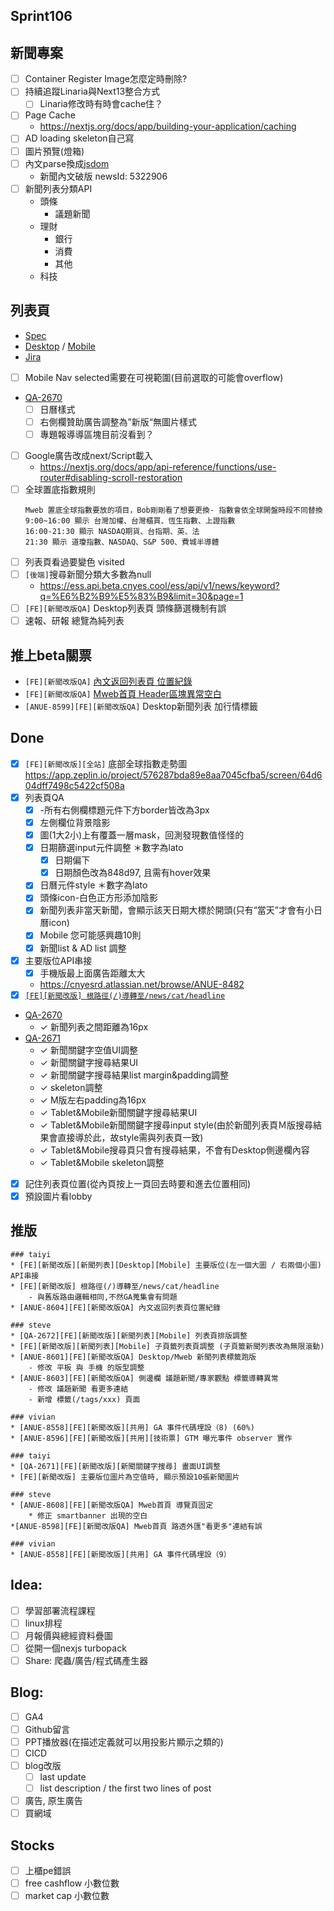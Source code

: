 ## Sprint106

## 新聞專案

* [ ] Container Register Image怎麼定時刪除?
* [ ] 持續追蹤Linaria與Next13整合方式
	* [ ] Linaria修改時有時會cache住？
 * [ ] Page Cache
	 * https://nextjs.org/docs/app/building-your-application/caching
* [ ] AD loading skeleton自己寫
* [ ] 圖片預覽(燈箱)
* [ ] 內文parse換成[jsdom](https://www.npmjs.com/package/jsdom)
	* 新聞內文破版 newsId:   5322906  
* [ ]  新聞列表分類API
	* 頭條
		* 議題新聞
	* 理財
		* 銀行
		* 消費
		* 其他
	* 科技

## 列表頁
* [Spec](https://cnyesrd.atlassian.net/wiki/spaces/PS/pages/2143387649)
* [Desktop](https://app.zeplin.io/project/576287bda89e8aa7045cfba5/screen/64bf3d5ab80488509d649a7e) /  [Mobile](https://app.zeplin.io/project/576287bda89e8aa7045cfba5/screen/64d0b64c955b232302230055)
 * [Jira](https://cnyesrd.atlassian.net/browse/ANUE-8330)

* [ ] Mobile Nav selected需要在可視範圍(目前選取的可能會overflow)
* [QA-2670](https://cnyesrd.atlassian.net/browse/QA-2670)
	* [ ] 日曆樣式
	* [ ] 右側欄贊助廣告調整為”新版“無圖片樣式
	* [ ] 專題報導導區塊目前沒看到？
 
* [ ] Google廣告改成next/Script載入
	* https://nextjs.org/docs/app/api-reference/functions/use-router#disabling-scroll-restoration
* [ ] 全球置底指數規則
	```
	Mweb 置底全球指數要放的項目，Bob剛剛看了想要更換- 指數會依全球開盤時段不同替換  
	9:00~16:00 顯示 台灣加權、台灣櫃買、恆生指數、上證指數　
	16:00-21:30 顯示 NASDAQ期貨、台指期、英、法  
	21:30 顯示 道瓊指數、NASDAQ、S&P 500、費城半導體
	```
* [ ] 列表頁看過要變色 visited
* [ ] `[後端]`搜尋新聞分類大多數為null
	* https://ess.api.beta.cnyes.cool/ess/api/v1/news/keyword?q=%E6%B2%B9%E5%83%B9&limit=30&page=1
* [ ] `[FE][新聞改版QA]` Desktop列表頁 頭條篩選機制有誤
* [ ] 速報、研報 總覽為純列表

## 推上beta關票
* `[FE][新聞改版QA]` [內文返回列表頁 位置紀錄](https://cnyesrd.atlassian.net/browse/ANUE-8604)
* `[FE][新聞改版QA]` [Mweb首頁 Header區塊異常空白](https://cnyesrd.atlassian.net/browse/ANUE-8607)
*  `[ANUE-8599][FE][新聞改版QA]` Desktop新聞列表 加行情標籤

##  Done
* [x] `[FE][新聞改版][全站]` 底部全球指數走勢圖
	https://app.zeplin.io/project/576287bda89e8aa7045cfba5/screen/64d604dff7498c5422cf508a
* [x] 列表頁QA
	* [x] -所有右側欄標題元件下方border皆改為3px
	* [x] 左側欄位背景陰影
	* [x] 圖(1大2小)上有覆蓋一層mask，回測發現數值怪怪的
	* [x] 日期篩選input元件調整 ＊數字為lato
		* [x] 日期偏下
		* [x] 日期顏色改為848d97, 且需有hover效果
	* [x] 日曆元件style ＊數字為lato
	* [x] 頭條icon-白色正方形添加陰影
	* [x] 新聞列表非當天新聞，會顯示該天日期大標於開頭(只有“當天”才會有小日曆icon)
	* [x] Mobile 您可能感興趣10則
	* [x] 新聞list & AD list 調整
* [x] 主要版位API串接
	* [x] 手機版最上面廣告距離太大
	* https://cnyesrd.atlassian.net/browse/ANUE-8482
* [x] [`[FE][新聞改版] 根路徑(/)導轉至/news/cat/headline`](https://gitlab.cnyes.cool/anue/frontend/fe-cnyes/-/merge_requests/118)
* [QA-2670](https://cnyesrd.atlassian.net/browse/QA-2670)
	* ✓ 新聞列表之間距離為16px
* [QA-2671](https://cnyesrd.atlassian.net/browse/QA-2671)
	- ✓ 新聞關鍵字空值UI調整
	- ✓  新聞關鍵字搜尋結果UI
	- ✓  新聞關鍵字搜尋結果list margin&padding調整
	- ✓  skeleton調整
	- ✓  M版左右padding為16px
	- ✓  Tablet&Mobile新聞關鍵字搜尋結果UI
	- ✓  Tablet&Mobile新聞關鍵字搜尋input style(由於新聞列表頁Ｍ版搜尋結果會直接導於此，故style需與列表頁一致)
	- ✓  Tablet&Mobile搜尋頁只會有搜尋結果，不會有Desktop側邊欄內容
	- ✓  Tablet&Mobile skeleton調整
* [x] 記住列表頁位置(從內頁按上一頁回去時要和進去位置相同)
* [x] 預設圖片看lobby

## 推版
```
### taiyi
* [FE][新聞改版][新聞列表][Desktop][Mobile] 主要版位(左一個大圖 / 右兩個小圖) API串接
* [FE][新聞改版] 根路徑(/)導轉至/news/cat/headline
	- 與舊版路由邏輯相同,不然GA蒐集會有問題
* [ANUE-8604][FE][新聞改版QA] 內文返回列表頁位置紀錄

### steve
* [QA-2672][FE][新聞改版][新聞列表][Mobile] 列表頁排版調整
* [FE][新聞改版][新聞列表][Mobile] 子頁籤列表頁調整 (子頁籤新聞列表改為無限滾動)
* [ANUE-8601][FE][新聞改版QA] Desktop/Mweb 新聞列表標籤跑版
	- 修改 平板 與 手機 的版型調整
* [ANUE-8603][FE][新聞改版QA] 側邊欄 議題新聞/專家觀點 標籤導轉異常
	- 修改 議題新聞 看更多連結
	- 新增 標籤(/tags/xxx) 頁面

### vivian
* [ANUE-8558][FE][新聞改版][共用] GA 事件代碼埋設（8) (60%)
* [ANUE-8596][FE][新聞改版][共用][技術票] GTM 曝光事件 observer 實作
```

```
### taiyi
* [QA-2671][FE][新聞改版][新聞關鍵字搜尋] 畫面UI調整
* [FE][新聞改版] 主要版位圖片為空值時, 顯示預設10張新聞圖片

### steve
* [ANUE-8608][FE][新聞改版QA] Mweb首頁 導覽頁固定
	* 修正 smartbanner 出現的空白
*[ANUE-8598][FE][新聞改版QA] Mweb首頁 路透外匯"看更多"連結有誤
 
### vivian
* [ANUE-8558][FE][新聞改版][共用] GA 事件代碼埋設（9）
```
## Idea:
* [ ] 學習部署流程課程
* [ ] linux排程
* [ ] 月報價與總經資料疊圖
* [ ] 從開一個nexjs turbopack
* [ ] Share: 爬蟲/廣告/程式碼產生器

## Blog: 
* [ ] GA4
* [ ] Github留言
* [ ] PPT播放器(在描述定義就可以用投影片顯示之類的)
* [ ] CICD
* [ ] blog改版
	* [ ] last update
	* [ ] list description / the first two lines of post
* [ ] 廣告, 原生廣告
* [ ] 買網域

## Stocks
* [ ] 上櫃pe錯誤
* [ ] free cashflow 小數位數
* [ ] market cap 小數位數
